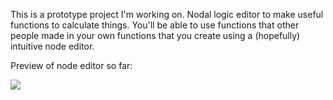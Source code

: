 This is a prototype project I'm working on. Nodal logic editor to make useful functions to calculate things. You'll be able to use functions that other people made in your own functions that you create using a (hopefully) intuitive node editor.

Preview of node editor so far:

![](https://raw.github.com/sadams9/IronCat/master/screenshot.png)


